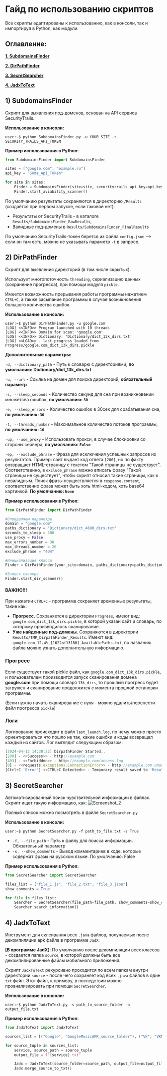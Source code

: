 # Гайд по использованию скриптов
Все скрипты адаптированы к использованию, как в консоли, так и импортируя в Python, как модули.

## Оглавление:
[**1. SubdomainsFinder**](#SubdomainsFinder)

[**2. DirPathFinder**](#DirPathFinder)

[**3. SecretSearcher**](#SecretSearcher)

[**4. JadxToText**](#JadxToText)

## 1) SubdomainsFinder <a name = "SubdomainsFinder"></a>
Скрипт для выявления под-доменов, основан на API сервиса SecurityTrails. 

**Использование в консоли:**
```console
user:~$ python SubdomainsFinder.py -u YOUR_SITE -t SECURITY_TRAILS_API_TOKEN
```

**Пример использования в Python:**
```python
from SubdomainsFinder import SubdomainsFinder

sites = ["google.com", "example.ru"]
api_key = "Some_Api_Token"

for site in sites:
    Finder = SubdomainsFinder(site=site, securitytrails_api_key=api_key)
    Finder.start_aviability_scanner()
```
По умолчанию результаты сохраняются в директорию `/Results` (создаётся при первом запуске, если таковой нет). 

* Результаты от SecurityTrails - в каталоге `Results/SubdomainsFinder_RawResults`, 
* Валидные под-домены в `Results/SubdomainsFinder_FinalResults`

По умолчанию SecurityTrails-токен берется из файла `config.json` --> если он там есть, можно не указывать параметр `-t` в запросе.

## 2) DirPathFinder <a name = "DirPathFinder"></a>
Скрипт для выявления директорий (в том числе скрытых). 

Использует многопоточность `threading`, сериализацию данных (сохранение прогресса), при помощи модуля `pickle`. 

Имеется возможность прерывания работы программы нажатием `CTRL+C`, а также засыпание программы в случае возникновения большого количества ошибок. 

**Использование в консоли:**
```console
user:~$ python DirPathFinder.py -u google.com
[LOG] <<INFO>> Program launched with 10 threads
[LOG] <<INFO>> Domain for scan: 'google.com'
[LOG] <<INFO>> Dictionary: 'Dictionary/dict_13k_dirs.txt'
[LOG] <<LOAD>> - last progress loaded from Progress/google.com_dict_13k_dirs.pickle
```
**Дополнительные параметры:**

`-d, --dictionary_path` - Путь к словарю с директориями, **по умолчанию: Dictionary/dict_13k_dirs.txt**

`-u, --url` - Ссылка на домен для поиска директорий, **обязательный параметр**

`-s, --sleep_seconds` - Количество секунд для сна при возникновении множетсва ошибок, **по умолчанию: `30`**

`-e, --sleep_errors` - Количество ошибок в 30сек для срабатывания сна, **по умолчанию: `30`**

`-t, --threads_number` - Максимальное количество потоков программы, **по умолчанию: `10`**

`-up, --use_proxy` - Использовать прокси, в случае блокировки со стороны сервера, **по умолчанию: `False`**

`-ep, --exclude_phrase` - Фраза для исключения успешных запросов из результатов. Пример: сайт выдает код ответа `[200]`, но по факту возвращает HTML-страницу с текстом "Такой страницы не существует". Соответственно, в `exclude_phrase` можно вписать фразу "Такой страницы не существует", чтобы скрипт относил такие страницы, как к невалидным. Поиск фразы осуществляется в `response.content`, соответственно фраза может быть хоть html-кодом, хоть base64 картинкой. **По умолчанию: `None`**

**Пример использования в Python:**
```python
from DirPathFinder import DirPathFinder

#Определяем параметры
domain = "google.com"
paths_dictionary = "Dictionary/dict_4600_dirs.txt"
seconds_to_sleep = 300
use_proxy = False
max_errors_number = 30
max_threads_number = 20
exclude_phrase = "404"

#Инициализация класса
Finder = DirPathFinder(your_site=domain, paths_dictionary=paths_dictionary, seconds_to_sleep=sleep_seconds, max_errors_number=max_errors_number, use_proxy=use_proxy, max_threads_number=max_threads_number, exclude_flag_phrase=exclude_phrase)

#Запуск сканера
Finder.start_dir_scanner()
```

#### ВАЖНО!!!
При нажатии `CTRL+C` - программа сохраняет временные результаты, такие как: 
* **Прогресс.** Сохраняется в директории `Progress`, имеют вид: `google.com_dict_13k_dirs.pickle`, в которой указан сайт и словарь, по которому производилось сканирование.
* **Уже найденные под-домены.** Сохраняются в директории `Results/TMP_DirpathFinder_Results`. Имеют вид: `google.com_12.4%_[1622of13180]_AvailablePaths.txt`, по названию файла можно узнать дополнительную информацию.

### Прогресс
Если существует такой pickle файл, как `google.com_dict_13k_dirs.pickle`, и пользователем производится запуск сканирования домена **google.com** при помощи словаря `13k_dirs`, то прошлый прогресс будет загружен и сканирование продолжится с момента прошлой остановки программы. 

(Если нужно начать сканирование с нуля - можно удалить/перенести файл прогресса `pickle`)

### Логи
Логирование происходит в файл `last_launch.log`, по нему можно просто ориентироваться что пошло не так, какие ошибки и коды возвращал каждый из сайтов. Лог выглядит следующим образом:
```js
[2024-04-12 14:30:22] DirpathFinder Started..
[200] - <<Success>> - http://example.com
[403] - <<Forbidden>> - http://example.com/access.log
[0] - <<requests.exceptions.ConnectionError>> - http://example.com.vmachine
[Ctrl+C 'Error'] <<CTRL+C Detected>> - Temporary result saved to 'Results/TMP_DirpathFinder_Results///example.com_32.49%_[4282of13179]_AvailablePaths.txt'
```


## 3) SecretSearcher <a name = "SecretSearcher"></a>
Автоматизированный поиск чувствительной информации в файлах. Скрипт ищет такую информацию, как:
![Screenshot_2](https://github.com/ILYXAAA/web-scan-tools/assets/107761814/7dbd4637-08ce-427b-85d7-6a7b80c7d28a)

Полный список можно посмотреть в файле `SecretSearcher.py`

**Использование в консоли:**
```console
user:~$ python SecretSearcher.py -f path_to_file.txt -s True
```
* `-f, --file_path` - Путь к файлу для поиска информации. Обязательный параметр
* `-s, --show_comments` - Вывод комментариев в коде, которые содержат фразы на русском языке. По умолчанию: False

**Пример использования в Python:**
```python
from SecretSearcher import SecretSearcher

files_list = ["file_1.js", "file_2.txt", "file_3.json"]
show_comments = True

for file in files_list:
    Searcher = SecretSearcher(file_path=file_path, show_comments=show_comments)
    Searcher.search_information()
```

## 4) JadxToText <a name = "JadxToText"></a>
Инструмент для склеивания всех `.java` файлов, получаемых после декомпиляции apk файла в программе `JadX`. 

**[В программе JadX]**: По умолчанию после декомпиляции всех классов - создается папка `source`, в которой должны быть все декомпилированные файлы мобильного приложения. 

Скрипт `JadxToText` рекурсивно проходится по всем папкам внутри директории `source` - после чего сохраняет код всех `.java` файлов в один `txt` файл. Этот файл, к примеру, в последствии можно проанализировать при помощи `SecretSearcher`.

**Использование в консоли:**
```console
user:~$ python JadxToText.py -s path_to_source_folder -o output_file.txt
```

**Пример использования в Python:**
```python
from JadxToText import JadxToText

sources_list = [("Google", "GoogleMusicAPK_source_folder"), ("VK", "VKMusic_source_folder")]

for source_tuple in sources_list:
    service, source_path = source_tuple
    output_file = f"{service}.txt"

    Jadx = JadxToText(source_folder=source_path, output_file=output_file)
    Jadx.merge_source_to_txt()
```
